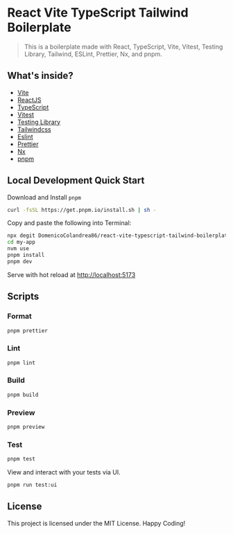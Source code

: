 # React Vite TypeScript Tailwind Boilerplate

> This is a boilerplate made with React, TypeScript, Vite, Vitest, Testing Library, Tailwind, ESLint, Prettier, Nx, and pnpm.

## What's inside?

- [Vite](https://vitejs.dev)
- [ReactJS](https://reactjs.org)
- [TypeScript](https://www.typescriptlang.org)
- [Vitest](https://vitest.dev)
- [Testing Library](https://testing-library.com)
- [Tailwindcss](https://tailwindcss.com)
- [Eslint](https://eslint.org)
- [Prettier](https://prettier.io)
- [Nx](https://nx.dev/)
- [pnpm](https://pnpm.io/)

## Local Development Quick Start

Download and Install `pnpm`

```bash
curl -fsSL https://get.pnpm.io/install.sh | sh -
```

Copy and paste the following into Terminal:

```sh
npx degit DomenicoColandrea86/react-vite-typescript-tailwind-boilerplate my-app
cd my-app
nvm use
pnpm install
pnpm dev
```

Serve with hot reload at [http://localhost:5173](http://localhost:5173)

## Scripts

### Format

```bash
pnpm prettier
```

### Lint

```bash
pnpm lint
```

### Build

```bash
pnpm build
```

### Preview

```bash
pnpm preview
```

### Test

```bash
pnpm test
```

View and interact with your tests via UI.

```bash
pnpm run test:ui
```

## License

This project is licensed under the MIT License. Happy Coding!
